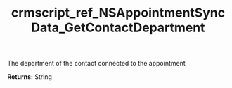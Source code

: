 ﻿---
title: crmscript_ref_NSAppointmentSyncData_GetContactDepartment
description: String NSAppointmentSyncData.GetContactDepartment()
intellisense: NSAppointmentSyncData.GetContactDepartment
keywords: NSAppointmentSyncData, GetContactDepartment
so.topic: reference
---

The department of the contact connected to the appointment

**Returns:** String


